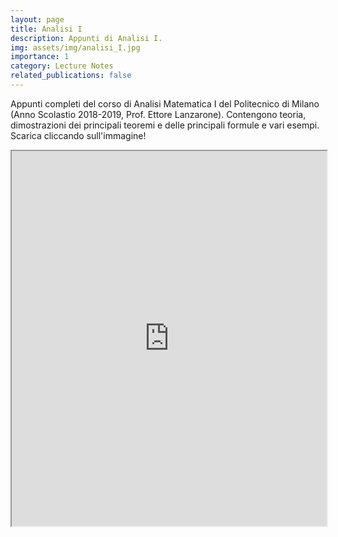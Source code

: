```yaml
---
layout: page
title: Analisi I
description: Appunti di Analisi I.
img: assets/img/analisi_I.jpg
importance: 1
category: Lecture Notes
related_publications: false
---
```


Appunti completi del corso di Analisi Matematica I del Politecnico di Milano (Anno Scolastio 2018-2019, Prof. Ettore Lanzarone). Contengono teoria, dimostrazioni dei principali teoremi e delle principali formule e vari esempi. Scarica cliccando sull'immagine!

<iframe src="https://ravifrancesco.github.io/assets/pdf/analisi_I.pdf" width="100%" height="600px">
  This browser does not support PDFs. Please download the PDF to view it: 
  <a href="https://ravifrancesco.github.io/assets/pdf/analisi_I.pdf">Download PDF</a>.
</iframe>
